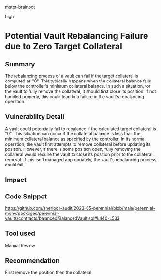 mstpr-brainbot

high

# Potential Vault Rebalancing Failure due to Zero Target Collateral

## Summary
The rebalancing process of a vault can fail if the target collateral is computed as "0". This typically happens when the collateral balance falls below the controller's minimum collateral balance. In such a situation, for the vault to fully remove the collateral, it should first close its position. If not handled properly, this could lead to a failure in the vault's rebalancing operation.
## Vulnerability Detail
A vault could potentially fail to rebalance if the calculated target collateral is "0". This situation can occur if the collateral balance is less than the minimum collateral balance as specified by the controller. In its normal operation, the vault first attempts to remove collateral before updating its position. However, if there is some position open, fully removing the collateral would require the vault to close its position prior to the collateral removal. If this isn't managed appropriately, the vault's rebalancing process could fail.

## Impact

## Code Snippet
https://github.com/sherlock-audit/2023-05-perennial/blob/main/perennial-mono/packages/perennial-vaults/contracts/balanced/BalancedVault.sol#L440-L533
## Tool used

Manual Review

## Recommendation
First remove the position then the collateral